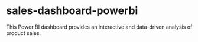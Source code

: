 # sales-dashboard-powerbi
This Power BI dashboard provides an interactive and data-driven analysis of product sales.

